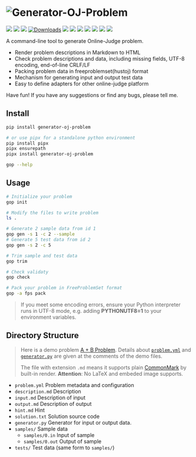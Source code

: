 # ![Generator-OJ-Problem](https://socialify.git.ci/StardustDL/generator-oj-problem/image?description=1&font=Bitter&forks=1&issues=1&language=1&owner=1&pulls=1&stargazers=1&theme=Light)

[![](https://github.com/StardustDL/generator-oj-problem/workflows/CI/badge.svg)](https://github.com/StardustDL/generator-oj-problem/actions) [![](https://img.shields.io/github/license/StardustDL/generator-oj-problem.svg)](https://github.com/StardustDL/generator-oj-problem/blob/master/LICENSE) [![](https://img.shields.io/pypi/v/generator-oj-problem)](https://pypi.org/project/generator-oj-problem/) [![Downloads](https://pepy.tech/badge/generator-oj-problem?style=flat)](https://pepy.tech/project/generator-oj-problem) ![](https://img.shields.io/pypi/implementation/generator-oj-problem.svg?logo=pypi) ![](https://img.shields.io/pypi/pyversions/generator-oj-problem.svg?logo=pypi) ![](https://img.shields.io/pypi/wheel/generator-oj-problem.svg?logo=pypi) ![](https://img.shields.io/badge/Linux-yes-success?logo=linux) ![](https://img.shields.io/badge/Windows-yes-success?logo=windows) ![](https://img.shields.io/badge/MacOS-yes-success?logo=apple) ![](https://img.shields.io/badge/BSD-yes-success?logo=freebsd)

A command-line tool to generate Online-Judge problem.

- Render problem descriptions in Markdown to HTML
- Check problem descriptions and data, including missing fields, UTF-8 encoding, end-of-line CRLF/LF
- Packing problem data in freeproblemset(hustoj) format
- Mechanism for generating input and output test data
- Easy to define adapters for other online-judge platform

Have fun! If you have any suggestions or find any bugs, please tell me.

## Install

```sh
pip install generator-oj-problem

# or use pipx for a standalone python environment
pip install pipx
pipx ensurepath
pipx install generator-oj-problem

gop --help
```

## Usage

```sh
# Initialize your problem
gop init

# Modify the files to write problem
ls .

# Generate 2 sample data from id 1
gop gen -s 1 -c 2 --sample
# Generate 5 test data from id 2
gop gen -s 2 -c 5

# Trim sample and test data
gop trim

# Check validaty
gop check

# Pack your problem in FreeProblemSet format
gop -a fps pack
```

> If you meet some encoding errors, ensure your Python interpreter runs in UTF-8 mode, e.g. adding **PYTHONUTF8=1** to your environment variables.

## Directory Structure

> Here is a demo problem [A + B Problem](https://github.com/StardustDL/generator-oj-problem/tree/master/demo). Details about [`problem.yml`](https://github.com/StardustDL/generator-oj-problem/tree/master/demo/problem.yml) and [`generator.py`](https://github.com/StardustDL/generator-oj-problem/tree/master/demo/generator.py) are given at the comments of the demo files.
> 
> The file with extension `.md` means it supports plain [CommonMark](https://commonmark.org/) by built-in render. **Attention**: No LaTeX and embeded image supports.

- `problem.yml` Problem metadata and configuration
- `description.md` Description
- `input.md` Description of input
- `output.md` Description of output
- `hint.md` Hint
- `solution.txt` Solution source code
- `generator.py` Generator for input or output data.
- `samples/` Sample data
   - `samples/0.in` Input of sample
   - `samples/0.out` Output of sample
- `tests/` Test data (same form to `samples/`)
